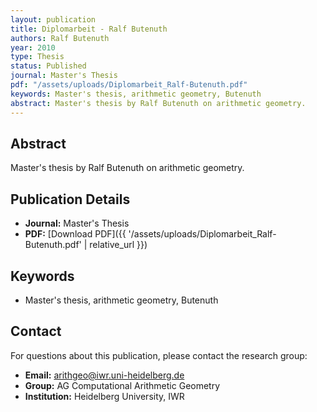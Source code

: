 ```yaml
---
layout: publication
title: Diplomarbeit - Ralf Butenuth
authors: Ralf Butenuth
year: 2010
type: Thesis
status: Published
journal: Master's Thesis
pdf: "/assets/uploads/Diplomarbeit_Ralf-Butenuth.pdf"
keywords: Master's thesis, arithmetic geometry, Butenuth
abstract: Master's thesis by Ralf Butenuth on arithmetic geometry.
---
```

## Abstract

Master's thesis by Ralf Butenuth on arithmetic geometry.

## Publication Details

- **Journal:** Master's Thesis
- **PDF:** [Download PDF]({{ \'/assets/uploads/Diplomarbeit_Ralf-Butenuth.pdf\' | relative_url }})

## Keywords

- Master's thesis, arithmetic geometry, Butenuth


## Contact

For questions about this publication, please contact the research group:
- **Email:** arithgeo@iwr.uni-heidelberg.de
- **Group:** AG Computational Arithmetic Geometry
- **Institution:** Heidelberg University, IWR